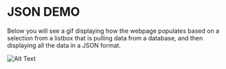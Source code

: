 # JSON DEMO

Below you will see a gif displaying how the webpage populates based on a selection from a listbox that is pulling data from a database, and then displaying all the data in a JSON format.

![Alt Text](https://media.giphy.com/media/xBpb8E70bUDOvqSC7g/giphy.gif)

